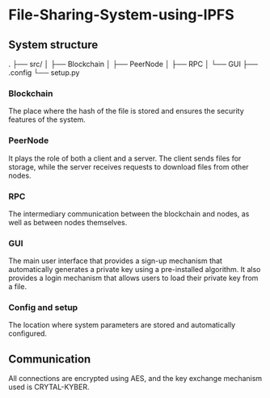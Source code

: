 # File-Sharing-System-using-IPFS

## System structure
.
├── src/
│   ├── Blockchain
│   ├── PeerNode
│   ├── RPC
│   └── GUI
├── .config
└── setup.py

### Blockchain
 
The place where the hash of the file is stored and ensures the security features of the system.

### PeerNode

It plays the role of both a client and a server. The client sends files for storage, while the server receives requests to download files from other nodes.

### RPC

The intermediary communication between the blockchain and nodes, as well as between nodes themselves.

### GUI

The main user interface that provides a sign-up mechanism that automatically generates a private key using a pre-installed algorithm. It also provides a login mechanism that allows users to load their private key from a file.

### Config and setup

The location where system parameters are stored and automatically configured.

## Communication

All connections are encrypted using AES, and the key exchange mechanism used is CRYTAL-KYBER.
